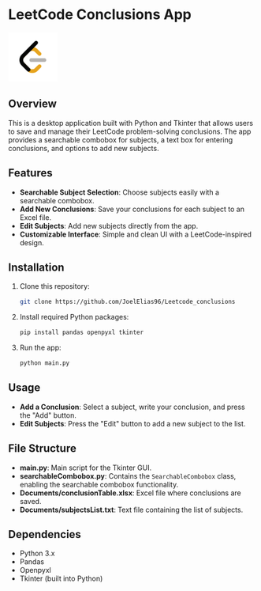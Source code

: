 
# LeetCode Conclusions App

![LeetCode Logo](images/leetcodeimage.png)

## Overview

This is a desktop application built with Python and Tkinter that allows users to save and manage their LeetCode problem-solving conclusions. The app provides a searchable combobox for subjects, a text box for entering conclusions, and options to add new subjects.

## Features

- **Searchable Subject Selection**: Choose subjects easily with a searchable combobox.
- **Add New Conclusions**: Save your conclusions for each subject to an Excel file.
- **Edit Subjects**: Add new subjects directly from the app.
- **Customizable Interface**: Simple and clean UI with a LeetCode-inspired design.

## Installation

1. Clone this repository:
   ```bash
   git clone https://github.com/JoelElias96/Leetcode_conclusions
   ```
2. Install required Python packages:
   ```bash
   pip install pandas openpyxl tkinter
   ```
3. Run the app:
   ```bash
   python main.py
   ```

## Usage

- **Add a Conclusion**: Select a subject, write your conclusion, and press the "Add" button.
- **Edit Subjects**: Press the "Edit" button to add a new subject to the list.

## File Structure

- **main.py**: Main script for the Tkinter GUI.
- **searchableCombobox.py**: Contains the `SearchableCombobox` class, enabling the searchable combobox functionality.
- **Documents/conclusionTable.xlsx**: Excel file where conclusions are saved.
- **Documents/subjectsList.txt**: Text file containing the list of subjects.



## Dependencies

- Python 3.x
- Pandas
- Openpyxl
- Tkinter (built into Python)

